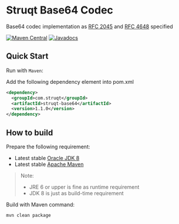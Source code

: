 # Struqt Base64 Codec

Base64 codec implementation as [RFC 2045](https://tools.ietf.org/html/rfc2045#section-6.8) and [RFC 4648](https://tools.ietf.org/html/rfc4648) specified

[![Maven Central](https://img.shields.io/maven-central/v/com.struqt/struqt-base64.svg)](https://maven-badges.herokuapp.com/maven-central/com.struqt/struqt-base64)
[![Javadocs](https://javadoc.io/badge/com.struqt/struqt-base64.svg?color=yellow)](https://javadoc.io/doc/com.struqt/struqt-base64)

Quick Start
-----------

Run with `Maven`:

Add the following dependency element into pom.xml

```xml
<dependency>
  <groupId>com.struqt</groupId>
  <artifactId>struqt-base64</artifactId>
  <version>1.1.0</version>
</dependency>
```


How to build
------------

Prepare the following requirement:
* Latest stable [Oracle JDK 8](http://www.oracle.com/technetwork/java/)
* Latest stable [Apache Maven](http://maven.apache.org/)

> Note:
> * JRE 6 or upper is fine as runtime requirement
> * JDK 8 is just as build-time requirement

Build with Maven command:

```Bash
mvn clean package
```

